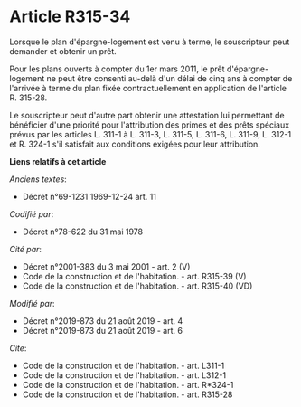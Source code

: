 # Article R315-34

Lorsque le plan d'épargne-logement est venu à terme, le souscripteur peut demander et obtenir un prêt.

Pour les plans ouverts à compter du 1er mars 2011, le prêt d'épargne-logement ne peut être consenti au-delà d'un délai de
cinq ans à compter de l'arrivée à terme du plan fixée contractuellement en application de l'article R. 315-28.

Le souscripteur peut d'autre part obtenir une attestation lui permettant de bénéficier d'une priorité pour l'attribution des
primes et des prêts spéciaux prévus par les articles L. 311-1 à L. 311-3, L. 311-5, L. 311-6, L. 311-9, L. 312-1 et R. 324-1
s'il satisfait aux conditions exigées pour leur attribution.

**Liens relatifs à cet article**

_Anciens textes_:

  - Décret n°69-1231 1969-12-24 art. 11

_Codifié par_:

  - Décret n°78-622 du 31 mai 1978

_Cité par_:

  - Décret n°2001-383 du 3 mai 2001 - art. 2 (V)
  - Code de la construction et de l'habitation. - art. R315-39 (V)
  - Code de la construction et de l'habitation. - art. R315-40 (VD)

_Modifié par_:

  - Décret n°2019-873 du 21 août 2019 - art. 4
  - Décret n°2019-873 du 21 août 2019 - art. 6

_Cite_:

  - Code de la construction et de l'habitation. - art. L311-1
  - Code de la construction et de l'habitation. - art. L312-1
  - Code de la construction et de l'habitation. - art. R*324-1
  - Code de la construction et de l'habitation. - art. R315-28
